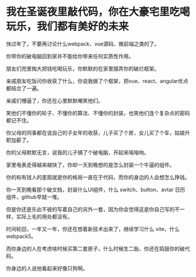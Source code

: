 # 我在圣诞夜里敲代码，你在大豪宅里吃喝玩乐，我们都有美好的未来

快过年了，不要再讨论什么webpack、vue源码、微前端之类的了。

你带你的破电脑回到家并不能给你带来任何实质性作用。

朋友们兜里掏大把钱吃喝玩乐，你默默的在家里摆弄你的破烂框架。

亲戚朋友吃饭问你收获了什么，你说我做了个框架，把vue、react、angular优点都结合了一遍。

亲戚们懵逼了，你还在心里默默嘲笑他们。

笑他们不懂你的轮子、不懂你的算法、不懂你的封装，也笑他们连个复杂点的密码都记不住。

你父母的同事都在说自己的子女年的收获，儿子买了个房，女儿买了个车，姑娘升职加薪了。

你的父母默默无言，说我的儿子搞了个破电脑，开起来嗡嗡响。

家里电表走得越来越快了，你却一天到晚想的是怎么封装一个牛逼的组件。

你的和有钱人的差距就是你的格局一直在于代码，而你的身边的人会想怎么挣钱。

你一天到晚看那个破文档，封装什么UI组件，什么 switch、button、avtar 日历组件，github早就一堆。

但是你还是乐此不彼的写着自己的另外一套，因为你会觉得这是你自己写的不一样，实际上毛的用处都没有。

时间轮回，一年又一年，你还在想着新技术出来了，继续学习什么 vite，什么webpack5。

而你身边的人在考虑啥时候买第二套房子，什么时候生二胎，你还在捣鼓你的破代码。

你身边的人说他看起来好像只狗啊。